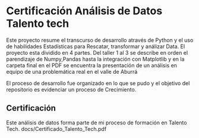 # Certificación Análisis de Datos Talento tech

Este proyecto resume el transcurso de desarrollo através de Python y el uso de habilidades Estadísticas para  Rescatar, transformar y análizar Data.
El proyecto esta dividido en 4 partes. Del taller 1 al 3 se describe en orden el parendizaje de Numpy,Pandas hasta la integración con Matplotlib y en
la carpeta final en el PDF se encuentra la presentación de un análisis en equipo de una problemática real en el valle de Aburrá

El proceso de desarrollo fue organizado en lo que se pudo y el objetivo del repositorio es evidenciar un proceso de Crecimiento.

## Certificación
Este análisis de datos forma parte de mi proceso de formación en Talento Tech.
docs/Certificado_Talento_Tech.pdf
